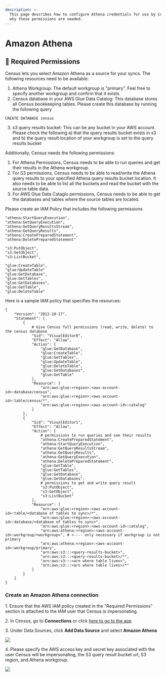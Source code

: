 ```yaml
---
description: >-
  This page describes how to configure Athena credentials for use by Census and
  why those permissions are needed.
---
```


# Amazon Athena

## 🔐 Required Permissions

Census lets you select Amazon Athena as a source for your syncs. The following resources need to be available:
1. Athena Workgroup: The default workgroup is "primary". Feel free to specify another workgroup and confirm that it exists.
2. Census database in your AWS Glue Data Catalog: This database stores all Census bookkeeping tables. Please create this database by running the following query
```
CREATE DATABASE census
```
3. s3 query results bucket: This can be any bucket in your AWS account. Please check the following a) that the query results bucket exists in s3 and b) the query result location of your workgroup is set to the query results bucket 


Additionally, Census needs the following permissions:

1. For Athena Permissions, Census needs to be able to run queries and get their results in the Athena workgroup.
2. For S3 permissions, Census needs to be able to read/write the Athena query results to your specified Athena query results bucket location. It also needs to be able to list all the buckets and read the bucket with the source table data. 
3. For AWS Glue Data Cataglo permissions, Census needs to be able to get the databases and tables where the source tables are located.

Please create an IAM Policy that includes the following permissions

```
"athena:StartQueryExecution",
"athena:GetQueryExecution",
"athena:GetQueryResultsStream",
"athena:GetQueryResults",
"athena:CreatePreparedStatement",
"athena:DeletePreparedStatement"

"s3:PutObject",
"s3:GetObject",
"s3:ListBucket",

"glue:CreateTable",
"glue:UpdateTable"
"glue:GetDatabase",
"glue:GetTables",
"glue:GetDatabases",
"glue:GetTable",
"glue:DeleteTable"
```

Here is a sample IAM policy that specifies the resources:
```
{
    "Version": "2012-10-17",
    "Statement": [
        {
            # Give Census full permissions (read, write, delete) to the census database
            "Sid": "VisualEditor0",
            "Effect": "Allow",
            "Action": [
                "glue:GetDatabase",
                "glue:CreateTable",
                "glue:GetTables",
                "glue:UpdateTable",
                "glue:DeleteTable",
                "glue:GetDatabases",
                "glue:GetTable"
            ],
            "Resource": [
                "arn:aws:glue:<region>:<aws-account-id>:database/census",
                "arn:aws:glue:<region>:<aws-account-id>:table/census/*",
                "arn:aws:glue:<region>:<aws-account-id>:catalog"
            ]
        },
        {
            "Sid": "VisualEditor1",
            "Effect": "Allow",
            "Action": [
                # permissions to run queries and see their results
                "athena:CreatePreparedStatement",
                "athena:StartQueryExecution",
                "athena:GetQueryResultsStream",
                "athena:GetQueryResults",
                "athena:GetQueryExecution",
                "athena:DeletePreparedStatement",
                "glue:GetTable",
                "glue:GetTables",
                "glue:GetDatabase",
                "glue:GetDatabases",
                # permissions to get and write query result
                "s3:PutObject",
                "s3:GetObject",
                "s3:ListBucket"
            ],
            "Resource": [
                "arn:aws:glue:<region>:<aws-account-id>:table/<database of tables to sync>/*",
                "arn:aws:glue:<region>:<aws-account-id>:database/<database of tables to sync>",
                "arn:aws:glue:<region>:<aws-account-id>:catalog",
                "arn:aws:athena:<region>:<aws-account-id>:workgroup/<workgroup>", # <---- only necessary if workgroup is not primary
                "arn:aws:athena:<region>:<aws-account-id>:workgroup/primary", 
                "arn:aws:s3:::<query-results-bucket>",
                "arn:aws:s3:::<query-results-bucket>/*",
                "arn:aws:s3:::<arn where table lives>",
                "arn:aws:s3:::<arn where table lives>/*"
            ]
        }
    ]
}
```

### Create an Amazon Athena connection

1\. Ensure that the AWS IAM policy created in the "Required Permissions" section is attached to the IAM user that Census is impersonating.

2\. In Census, go to **Connections** or click [here to go to the app](https://app.getcensus.com/connections)

3\. Under Data Sources, click **Add Data Source** and select **Amazon Athena**

![](../.gitbook/assets/athena\_setup.png)

4\. Please specify the AWS access key and secret key associated with the user Census will be impersonating, the S3 query result bucket url, S3 region, and Athena workgroup.

![](../.gitbook/assets/athena\_setup\_properties.png)

